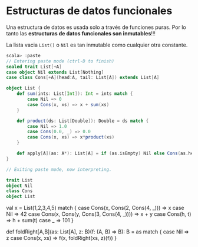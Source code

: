 # Estructuras de datos funcionales

Una estructura de datos es usada solo a través de funciones puras. Por lo tanto las **estructuras de datos funcionales son inmutables**!!!

La lista vacia `List()` o `Nil` es tan inmutable como cualquier otra constante. 


```scala 
scala> :paste
// Entering paste mode (ctrl-D to finish)
sealed trait List[+A]
case object Nil extends List[Nothing]
case class Cons[+A](head:A, tail: List[A]) extends List[A]

object List {
    def sum(ints: List[Int]): Int = ints match {
        case Nil => 0
        case Cons(x, xs) => x + sum(xs)
    }

    def product(ds: List[Double]): Double = ds match {
        case Nil => 1.0
        case Cons(0.0, _) => 0.0
        case Cons(x, xs) => x*product(xs)
    }

    def apply[A](as: A*): List[A] = if (as.isEmpty) Nil else Cons(as.head, apply(as.tail: _*))
}

// Exiting paste mode, now interpreting.

trait List
object Nil
class Cons
object List
```



val x = List(1,2,3,4,5) match {
case Cons(x, Cons(2, Cons(4, _))) => x
case Nil => 42
case Cons(x, Cons(y, Cons(3, Cons(4, _)))) => x + y case Cons(h, t) => h + sum(t)
case _ => 101
}



def foldRight[A,B](as: List[A], z: B)(f: (A, B) => B): B = as match {
    case Nil => z
    case Cons(x, xs) => f(x, foldRight(xs, z)(f)) 
}